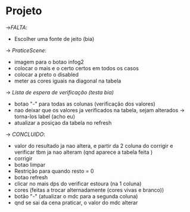 # Projeto
->*FALTA*:
   * Escolher uma fonte de jeito (bia) 

 -> *PraticeScene*:
 * imagem para o botao infog2 
 * colocar o mais e o certo certos em todos os casos 
 * colocar a preto o disabled
 * meter as cores iguais na diagonal na tabela 

 -> *Lista de espera de verificação (testa bia)*
  * botao "-" para todas as colunas (verificação dos valores)
  * nao deixar que os valores ja verificados na tabela, sejam alterados -> torna-los label  (acho eu) 
  * atualizar a posiçao da tabela no refresh

-> *CONCLUIDO*:
   * valor do resultado ja nao altera, e partir da 2 coluna do corrigir e verificar tbm ja nao alteram (qnd aparece a tabela feita ) 
   * corrigir
   * botao limpar 
   * Restrição para quando resto = 0 
   * botao refresh
   * clicar no mais dps do verificar estoura (na 1 coluna)
   * cores (feitas a trocar alternadamente (cores vivas e branco))
   * botão "-" (atualizar o mdc para a segunda coluna)
   * qnd se sai da cena praticar, o valor do mdc alterar
